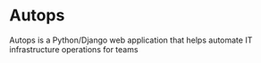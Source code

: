 # Autops
Autops is a Python/Django web application that helps automate IT infrastructure operations for teams
